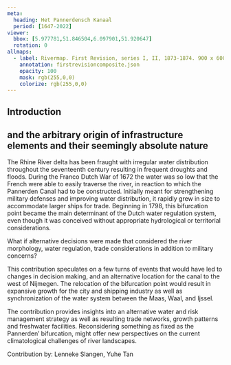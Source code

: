 ```yaml
---
meta:
  heading: Het Pannerdensch Kanaal
  period: [1647-2022]
viewer:
  bbox: [5.977781,51.846504,6.097901,51.920647]
  rotation: 0
allmaps:
  - label: Rivermap. First Revision, series I, II, 1873-1874. 900 x 600 mm. Scale 1:10,000. P. Caland. Geoplaza, VU Amsterdam. 
    annotation: firstrevisioncomposite.json
    opacity: 100
    mask: rgb(255,0,0)
    colorize: rgb(255,0,0)
---
```


## Introduction

## and the arbitrary origin of infrastructure elements and their seemingly absolute nature

The Rhine River delta has been fraught with irregular water distribution throughout the seventeenth century resulting in frequent droughts and floods. During the Franco Dutch War of 1672 the water was so low that the French were able to easily traverse the river, in reaction to which the Pannerden Canal had to be constructed. Initially meant for strengthening military defenses and improving water distribution, it rapidly grew in size to accommodate larger ships for trade. Beginning in 1798, this bifurcation point became the main determinant of the Dutch water regulation system, even though it was conceived without appropriate hydrological or territorial considerations. 

What if alternative decisions were made that considered the river morphology, water regulation, trade considerations in addition to military concerns? 

This contribution speculates on a few turns of events that would have led to changes in decision making, and an alternative location for the canal to the west of Nijmegen. The relocation of the bifurcation point would result in expansive growth for the city and shipping industry as well as synchronization of the water system between the Maas, Waal, and Ijssel. 

The contribution provides insights into an alternative water and risk management strategy as well as resulting trade networks, growth patterns and freshwater facilities. Reconsidering something as fixed as the Pannerden’ bifurcation, might offer new perspectives on the current climatological challenges of river landscapes.

Contribution by: 
Lenneke Slangen, Yuhe Tan
